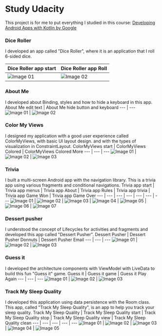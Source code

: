 # Study Udacity

This project is for me to put everything I studied in this course: [Developing Android Apps with Kotlin by Google](https://www.udacity.com/course/developing-android-apps-with-kotlin--ud9012)


### Dice Roller
I developed an app called "Dice Roller", where it is an application that I roll 6-sided dice.

Dice Roller app start | Dice Roller app Roll
--- | ---
![Image 01](android-dice-roller/images/Screenshot_01.png) | ![Image 02](android-dice-roller/images/Screenshot_02.png)


### About Me
I developed about Binding, styles and how to hide a keyboard in this app.
About Me edit text | About Me hide button and keyboard
--- | ---
![Image 01](android-about-me/images/Screenshot_201.jpg) | ![Image 02](android-about-me/images/Screenshot_202.jpg)


### Color My Views
I designed my application with a good user experience called ColorMyViews, with basic UI layout design. and with the types of visualization in ConstraintLayout.
ColorMyViews start | ColorMyViews Colored | ColorMyViews Colored More
--- | --- | ---
![Image 01](android-color-my-views/images/Screenshot_301.jpg) | ![Image 02](android-color-my-views/images/Screenshot_302.jpg) | ![Image 03](android-color-my-views/images/Screenshot_303.jpg)


### Trivia
I built a multi-screen Android app with the navigation library. This is a trivia app using various fragments and conditional navigations.
Trivia app start | Trivia app menus | Trivia app About | Trivia app Rules | Trivia app trivia | Trivia app Game Won | Trivia app Game Over
--- | --- | --- | --- | --- | --- | ---
![Image 01](android-trivia/images/Screenshot_401.jpg) | ![Image 02](android-trivia/images/Screenshot_402.jpg) | ![Image 03](android-trivia/images/Screenshot_403.jpg) | ![Image 04](android-trivia/images/Screenshot_404.jpg) | ![Image 05](android-trivia/images/Screenshot_405.jpg) | ![Image 06](android-trivia/images/Screenshot_406.jpg) | ![Image 07](android-trivia/images/Screenshot_407.jpg)


### Dessert pusher
I understood the concept of Lifecycles for activities and fragments and developed this app called "Dessert Pusher".
Dessert Pusher | Dessert Pusher Donnuts | Dessert Pusher Email
--- | --- | ---
![Image 01](android-dessert-pusher/images/Screenshot_501.jpg) | ![Image 02](android-dessert-pusher/images/Screenshot_502.jpg) | ![Image 03](android-dessert-pusher/images/Screenshot_503.jpg)


### Guess it
I developed the architecture components with ViewModel with LiveData to build this fun "Guess it" game.
Guess it | Guess it game | Guess it Play Again
--- | --- | ---
![Image 01](android-guess-the-word/images/Screenshot_601.jpg) | ![Image 02](android-guess-the-word/images/Screenshot_602.jpg) | ![Image 03](android-guess-the-word/images/Screenshot_603.jpg)


### Track My Sleep Quality 
I developed this application using data persistence with the Room class. This app, called "Track My Sleep Quality", is an app to help you track your sleep quality.
Track My Sleep Quality | Track My Sleep Quality start | Track My Sleep Quality stop | Track My Sleep Quality view | Track My Sleep Quality clean
--- | --- | --- | --- | ---
![Image 01](android-sleep-tracker/images/Screenshot_701.jpg) | ![Image 02](android-sleep-tracker/images/Screenshot_702.jpg) | ![Image 03](android-sleep-tracker/images/Screenshot_703.jpg) | ![Image 04](android-sleep-tracker/images/Screenshot_704.jpg) | ![Image 05](android-sleep-tracker/images/Screenshot_705.jpg)
